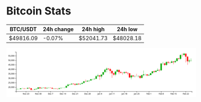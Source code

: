 # Bitcoin Stats

BTC/USDT|24h change|24h high|24h low|
|---|---|---|---|
|$49816.09|-0.07%|$52041.73|$48028.18|

<img src="./chart.svg">

